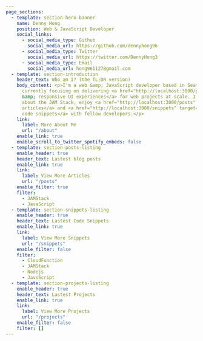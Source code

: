 ```yaml
---
page_sections:
  - template: section-hero-banner
    name: Denny Hong
    position: Web & JavaScript Developer
    social_links:
      - social_media_type: Github
        social_media_url: https://github.com/dennyhong96
      - social_media_type: Twitter
        social_media_url: https://twitter.com/DennyHong3
      - social_media_type: Email
        social_media_url: hong961127@gmail.com
  - template: section-introduction
    header_text: Who am I? (the TL;DR version)
    body_content: <p>I'm a web &amp; JavaScript developer based in Seattle, WA. I'm
      currently focusing on delivering <a href="http://localhost:3000/projects" target="_blank">rich
      &amp; responsive UI experiences</a> for web projects at scale. I am passionate
      about the JAM Stack, enjoy <a href="http://localhost:3000/posts" target="_blank">writing
      articles</a> and <a href="http://localhost:3000/snippets" target="_blank">sharing
      code snippets</a> with fellow developers.</p>
    link:
      label: More About Me
      url: "/about"
    enable_link: true
    enable_scroll_to_twitter_spotify_embeds: false
  - template: section-posts-listing
    enable_header: true
    header_text: Lastest blog posts
    enable_link: true
    link:
      label: View More Articles
      url: "/posts"
    enable_filter: true
    filter:
      - JAMStack
      - JavaScript
  - template: section-snippets-listing
    enable_header: true
    header_text: Lastest Code Snippets
    enable_link: true
    link:
      label: View More Snippets
      url: "/snippets"
    enable_filter: false
    filter:
      - CloudFunction
      - JAMStack
      - Nodejs
      - JavsScript
  - template: section-projects-listing
    enable_header: true
    header_text: Lastest Projects
    enable_link: true
    link:
      label: View More Projects
      url: "/projects"
    enable_filter: false
    filter: []
---
```

